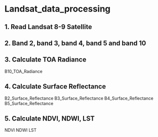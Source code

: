 # Landsat_data_processing
## 1. Read Landsat 8-9 Satellite
## 2. Band 2, band 3, band 4, band 5 and band 10
## 3. Calculate TOA Radiance
B10_TOA_Radiance
## 4. Calculate Surface Reflectance
B2_Surface_Reflectance
B3_Surface_Reflectance
B4_Surface_Reflectance
B5_Surface_Reflectance
## 5. Calculate NDVI, NDWI, LST
NDVI
NDWI
LST
